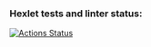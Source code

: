 ### Hexlet tests and linter status:
[![Actions Status](https://github.com/panicswtch/frontend-project-lvl3/workflows/hexlet-check/badge.svg)](https://github.com/panicswtch/frontend-project-lvl3/actions)